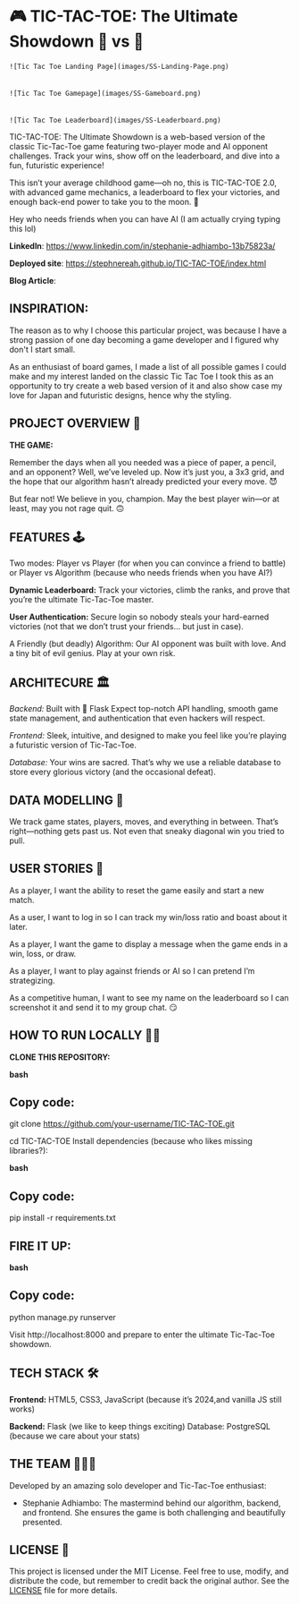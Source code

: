 
# 🎮 TIC-TAC-TOE: The Ultimate Showdown 🤖 vs 🧠


    ![Tic Tac Toe Landing Page](images/SS-Landing-Page.png)


    ![Tic Tac Toe Gamepage](images/SS-Gameboard.png)


    ![Tic Tac Toe Leaderboard](images/SS-Leaderboard.png)


TIC-TAC-TOE: The Ultimate Showdown is a web-based version of the classic Tic-Tac-Toe game featuring two-player mode and AI opponent challenges. Track your wins, show off on the leaderboard, and dive into a fun, futuristic experience!
 

This isn’t your average childhood game—oh no, this is TIC-TAC-TOE 2.0, with advanced game mechanics, a leaderboard to flex your victories, and enough back-end power to take you to the moon. 🚀 

Hey who needs friends when you can have AI (I am actually crying typing this lol)

**LinkedIn**: https://www.linkedin.com/in/stephanie-adhiambo-13b75823a/

**Deployed site**: https://stephnereah.github.io/TIC-TAC-TOE/index.html

**Blog Article**: 


INSPIRATION:
---

The reason as to why I choose this particular project, was because I have a strong passion of one day becoming a game developer and I figured why don't I start small. 

As an enthusiast of board games, I made a list of all possible games I could make and my interest landed on the classic Tic Tac Toe
I took this as an opportunity to try create a web based version of it and also show case my love for Japan and futuristic designs, hence why the styling. 

PROJECT OVERVIEW 🎨
---
**THE GAME:**

Remember the days when all you needed was a piece of paper, a pencil, and an opponent? Well, we’ve leveled up. Now it’s just you, a 3x3 grid, and the hope that our algorithm hasn’t already predicted your every move. 😈

But fear not! We believe in you, champion. May the best player win—or at least, may you not rage quit. 🙃


FEATURES 🕹️
---

Two modes: Player vs Player (for when you can convince a friend to battle) or Player vs Algorithm (because who needs friends when you have AI?)

**Dynamic Leaderboard:** 
Track your victories, climb the ranks, and prove that you’re the ultimate Tic-Tac-Toe master.

**User Authentication:**
 Secure login so nobody steals your hard-earned victories (not that we don’t trust your friends… but just in case).

A Friendly (but deadly) Algorithm: Our AI opponent was built with love. And a tiny bit of evil genius. Play at your own risk.


ARCHITECURE 🏛️
---

*Backend:* 
Built with 🐍 Flask  Expect top-notch API handling, smooth game state management, and authentication that even hackers will respect.

*Frontend:* 
Sleek, intuitive, and designed to make you feel like you’re playing a futuristic version of Tic-Tac-Toe.

*Database:* 
Your wins are sacred. That’s why we use a reliable database to store every glorious victory (and the occasional defeat).


DATA MODELLING 🧠
---

We track game states, players, moves, and everything in between. That’s right—nothing gets past us. Not even that sneaky diagonal win you tried to pull.


USER STORIES 📖
---

As a player, I want the ability to reset the game easily and start a new match.

As a user, I want to log in so I can track my win/loss ratio and boast about it later.

As a player, I want the game to display a message when the game ends in a win, loss, or draw.

As a player, I want to play against friends or AI so I can pretend I’m strategizing.

As a competitive human, I want to see my name on the leaderboard so I can screenshot it and send it to my group chat. 😏


HOW TO RUN LOCALLY 🏃‍♂️
---

**CLONE THIS REPOSITORY:**

**bash**

Copy code:
---

git clone https://github.com/your-username/TIC-TAC-TOE.git

cd TIC-TAC-TOE
Install dependencies (because who likes missing libraries?):


**bash**

Copy code:
---

pip install -r requirements.txt


FIRE IT UP:
---

**bash**

Copy code:
---

python manage.py runserver

Visit http://localhost:8000 and prepare to enter the ultimate Tic-Tac-Toe showdown.


TECH STACK 🛠️
---

**Frontend:**
 HTML5, CSS3, JavaScript (because it’s 2024,and vanilla JS still works)

**Backend:**
Flask (we like to keep things exciting)
Database: PostgreSQL (because we care about your stats)


THE TEAM 🧑‍🤝‍🧑
---

Developed by an amazing solo developer and Tic-Tac-Toe enthusiast:

- Stephanie Adhiambo: The mastermind behind our algorithm, backend, and frontend. She ensures the game is both challenging and beautifully presented.


LICENSE 📜
---

This project is licensed under the MIT License. Feel free to use, modify, and distribute the code, but remember to credit back the original author. 
See the [LICENSE](./LICENSE) file for more details.